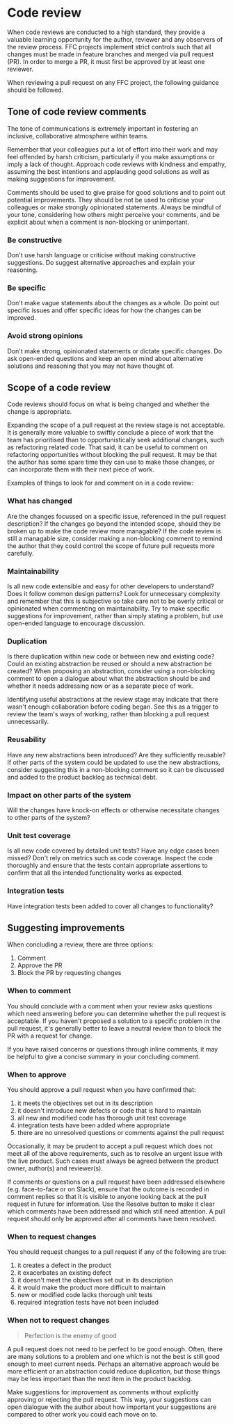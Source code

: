 # Code review

When code reviews are conducted to a high standard, they provide a valuable learning opportunity for the author, reviewer and any observers of the review process. FFC projects implement strict controls such that all changes must be made in feature branches and merged via pull request (PR). In order to merge a PR, it must first be approved by at least one reviewer.

When reviewing a pull request on any FFC project, the following guidance should be followed.

## Tone of code review comments

The tone of communications is extremely important in fostering an inclusive, collaborative atmosphere within teams.

Remember that your colleagues put a lot of effort into their work and may feel offended by harsh criticism, particularly if you make assumptions or imply a lack of thought. Approach code reviews with kindness and empathy, assuming the best intentions and applauding good solutions as well as making suggestions for improvement.

Comments should be used to give praise for good solutions and to point out potential improvements. They should be not be used to criticise your colleagues or make strongly opinionated statements. Always be mindful of your tone, considering how others might perceive your comments, and be explicit about when a comment is non-blocking or unimportant.

### Be constructive
Don't use harsh language or criticise without making constructive suggestions.
Do suggest alternative approaches and explain your reasoning.

### Be specific
Don't make vague statements about the changes as a whole.
Do point out specific issues and offer specific ideas for how the changes can be improved.

### Avoid strong opinions
Don't make strong, opinionated statements or dictate specific changes.
Do ask open-ended questions and keep an open mind about alternative solutions and reasoning that you may not have thought of.

## Scope of a code review

Code reviews should focus on what is being changed and whether the change is appropriate.

Expanding the scope of a pull request at the review stage is not acceptable. It is generally more valuable to swiftly conclude a piece of work that the team has prioritised than to opportunistically seek additional changes, such as refactoring related code. That said, it can be useful to comment on refactoring opportunities without blocking the pull request. It may be that the author has some spare time they can use to make those changes, or can incorporate them with their next piece of work.

Examples of things to look for and comment on in a code review:

### What has changed
Are the changes focussed on a specific issue, referenced in the pull request description? If the changes go beyond the intended scope, should they be broken up to make the code review more managable? If the code review is still a managable size, consider making a non-blocking comment to remind the author that they could control the scope of future pull requests more carefully.

### Maintainability
Is all new code extensible and easy for other developers to understand? Does it follow common design patterns? Look for unnecessary complexity and remember that this is subjective so take care not to be overly critical or opinionated when commenting on maintainability. Try to make specific suggestions for improvement, rather than simply stating a problem, but use open-ended language to encourage discussion.

### Duplication
Is there duplication within new code or between new and existing code? Could an existing abstraction be reused or should a new abstraction be created? When proposing an abstraction, consider using a non-blocking comment to open a dialogue about what the abstraction should be and whether it needs addressing now or as a separate piece of work.

Identifying useful abstractions at the review stage may indicate that there wasn't enough collaboration before coding began. See this as a trigger to review the team's ways of working, rather than blocking a pull request unnecessarily.

### Reusability
Have any new abstractions been introduced? Are they sufficiently reusable? If other parts of the system could be updated to use the new abstractions, consider suggesting this in a non-blocking comment so it can be discussed and added to the product backlog as technical debt.

### Impact on other parts of the system
Will the changes have knock-on effects or otherwise necessitate changes to other parts of the system?

### Unit test coverage
Is all new code covered by detailed unit tests? Have any edge cases been missed? Don't rely on metrics such as code coverage. Inspect the code thoroughly and ensure that the tests contain appropriate assertions to confirm that all the intended functionality works as expected.

### Integration tests
Have integration tests been added to cover all changes to functionality?

## Suggesting improvements

When concluding a review, there are three options:

1. Comment
2. Approve the PR
3. Block the PR by requesting changes

### When to comment
You should conclude with a comment when your review asks questions which need answering before you can determine whether the pull request is acceptable. If you haven't proposed a solution to a specific problem in the pull request, it's generally better to leave a neutral review than to block the PR with a request for change.

If you have raised concerns or questions through inline comments, it may be helpful to give a concise summary in your concluding comment.

### When to approve
You should approve a pull request when you have confirmed that:

1. it meets the objectives set out in its description
2. it doesn't introduce new defects or code that is hard to maintain
3. all new and modified code has thorough unit test coverage
4. integration tests have been added where appropriate
5. there are no unresolved questions or comments against the pull request

Occasionally, it may be prudent to accept a pull request which does not meet all of the above requirements, such as to resolve an urgent issue with the live product. Such cases must always be agreed between the product owner, author(s) and reviewer(s).

If comments or questions on a pull request have been addressed elsewhere (e.g. face-to-face or on Slack), ensure that the outcome is recorded in comment replies so that it is visible to anyone looking back at the pull request in future for information. Use the Resolve button to make it clear which comments have been addressed and which still need attention. A pull request should only be approved after all comments have been resolved.

### When to request changes
You should request changes to a pull request if any of the following are true:

1. it creates a defect in the product
2. it exacerbates an existing defect
3. it doesn't meet the objectives set out in its description
4. it would make the product more difficult to maintain
5. new or modified code lacks thorough unit tests
6. required integration tests have not been included

### When **not** to request changes
> Perfection is the enemy of good

A pull request does not need to be perfect to be good enough. Often, there are many solutions to a problem and one which is not the best is still good enough to meet current needs. Perhaps an alternative approach would be more efficient or an abstraction could reduce duplication, but those things may be less important than the next item in the product backlog.

Make suggestions for improvement as comments without explicitly approving or rejecting the pull request. This way, your suggestions can open dialogue with the author about how important your suggestions are compared to other work you could each move on to.
